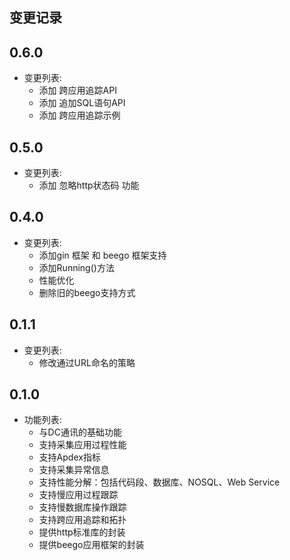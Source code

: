 ## 变更记录

## 0.6.0
* 变更列表:
  * 添加 跨应用追踪API
  * 添加 追加SQL语句API
  * 添加 跨应用追踪示例

## 0.5.0
* 变更列表:
  * 添加 忽略http状态码 功能

## 0.4.0
* 变更列表:
  * 添加gin 框架 和 beego 框架支持
  * 添加Running()方法
  * 性能优化
  * 删除旧的beego支持方式

## 0.1.1

* 变更列表:
  * 修改通过URL命名的策略

## 0.1.0

* 功能列表:
  * 与DC通讯的基础功能
  * 支持采集应用过程性能
  * 支持Apdex指标
  * 支持采集异常信息
  * 支持性能分解：包括代码段、数据库、NOSQL、Web Service
  * 支持慢应用过程跟踪
  * 支持慢数据库操作跟踪
  * 支持跨应用追踪和拓扑
  * 提供http标准库的封装
  * 提供beego应用框架的封装
  